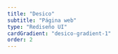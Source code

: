 ```yaml
---
title: "Desico"
subtitle: "Página web"
type: "Rediseño UI"
cardGradient: "desico-gradient-1"
order: 2
---
```

